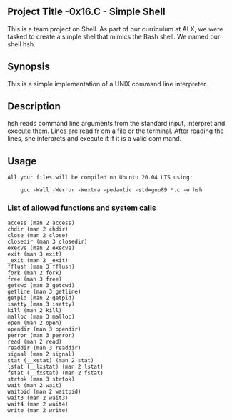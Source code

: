 ## Project Title -0x16.C - Simple Shell
This is a team project on Shell. As part of our curriculum at ALX, we were tasked to create a simple shellthat mimics the Bash shell. We named our shell hsh.

## Synopsis

This is a simple implementation of a UNIX command line interpreter.

## Description

 hsh reads command line arguments from the standard input, interpret and execute them. Lines are read fr    om a file or the terminal. After reading the lines, she interprets and execute it if it is a valid com    mand.


## Usage
 
	All your files will be compiled on Ubuntu 20.04 LTS using:

		gcc -Wall -Werror -Wextra -pedantic -std=gnu89 *.c -o hsh


### List of allowed functions and system calls

	access (man 2 access)
	chdir (man 2 chdir)
	close (man 2 close)
	closedir (man 3 closedir)
	execve (man 2 execve)
	exit (man 3 exit)
	_exit (man 2 _exit)
	fflush (man 3 fflush)
	fork (man 2 fork)
	free (man 3 free)
	getcwd (man 3 getcwd)
	getline (man 3 getline)
	getpid (man 2 getpid)
	isatty (man 3 isatty)
	kill (man 2 kill)
	malloc (man 3 malloc)
	open (man 2 open)
	opendir (man 3 opendir)
	perror (man 3 perror)
	read (man 2 read)
	readdir (man 3 readdir)
	signal (man 2 signal)
	stat (__xstat) (man 2 stat)
	lstat (__lxstat) (man 2 lstat)
	fstat (__fxstat) (man 2 fstat)
	strtok (man 3 strtok)
	wait (man 2 wait)
	waitpid (man 2 waitpid)
	wait3 (man 2 wait3)
	wait4 (man 2 wait4)
	write (man 2 write)
